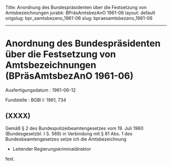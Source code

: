 Title: Anordnung des Bundespräsidenten über die Festsetzung von Amtsbezeichnungen
jurabk: BPräsAmtsbezAnO 1961-06
layout: default
origslug: bpr_samtsbezano_1961-06
slug: bpraesamtsbezano_1961-06

---

# Anordnung des Bundespräsidenten über die Festsetzung von Amtsbezeichnungen (BPräsAmtsbezAnO 1961-06)

Ausfertigungsdatum
:   1961-06-12

Fundstelle
:   BGBl I: 1961, 734



## (XXXX)

Gemäß § 2 des Bundespolizeibeamtengesetzes vom 19. Juli 1960
(Bundesgesetzbl. I S. 569) in Verbindung mit § 81 Abs. 1 des
Bundesbeamtengesetzes setze ich die Amtsbezeichnung

*   Leitender Regierungskriminaldirektor



fest.

